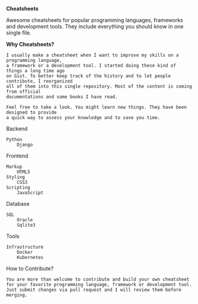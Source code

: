 **Cheatsheets**

Awesome cheatsheets for popular programming languages, frameworks and development tools. 
They include everything you should know in one single file.

**Why Cheatsheets?**
    
    I usually make a cheatsheet when I want to improve my skills on a programming language, 
    a framework or a development tool. I started doing these kind of things a long time ago 
    on Gist. To better keep track of the history and to let people contribute, I reorganized 
    all of them into this single repository. Most of the content is coming from official 
    documentations and some books I have read.
    
    Feel free to take a look. You might learn new things. They have been designed to provide 
    a quick way to assess your knowledge and to save you time.


Backend

    Python 
        Django

Frontend

    Markup
        HTML5
    Styling
        CSS3
    Scripting
        JavaScript

Database
    
    SQL
        Oracle
        Sqlite3
    
Tools

    Infrastructure
        Docker
        Kubernetes
    
How to Contribute?

    You are more than welcome to contribute and build your own cheatsheet 
    for your favorite programming language, framework or development tool. 
    Just submit changes via pull request and I will review them before merging.